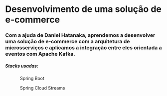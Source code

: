 <h1>
    Desenvolvimento de uma solução de e-commerce
</h1>



<h3>
    Com a ajuda de Daniel Hatanaka, aprendemos a desenvolver uma solução de e-commerce com a arquitetura de microsserviços e aplicamos a integração entre eles orientada a eventos com Apache Kafka.
</h3>



<h5>
    Stacks usadas:
</h5>

<ul>
    <ol>Spring Boot</ol>
    <ol>Spring Cloud Streams</ol>
</ul>



<ul>
    <ol></ol>
    <ol></ol>
</ul>

